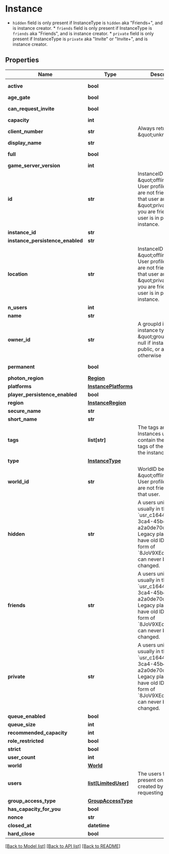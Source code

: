 # Instance

* `hidden` field is only present if InstanceType is `hidden` aka \"Friends+\", and is instance creator. * `friends` field is only present if InstanceType is `friends` aka \"Friends\", and is instance creator. * `private` field is only present if InstanceType is `private` aka \"Invite\" or \"Invite+\", and is instance creator.

## Properties
Name | Type | Description | Notes
------------ | ------------- | ------------- | -------------
**active** | **bool** |  | [default to True]
**age_gate** | **bool** |  | [optional] 
**can_request_invite** | **bool** |  | [default to True]
**capacity** | **int** |  | 
**client_number** | **str** | Always returns \&quot;unknown\&quot;. | 
**display_name** | **str** |  | 
**full** | **bool** |  | [default to False]
**game_server_version** | **int** |  | 
**id** | **str** | InstanceID can be \&quot;offline\&quot; on User profiles if you are not friends with that user and \&quot;private\&quot; if you are friends and user is in private instance. | 
**instance_id** | **str** |  | 
**instance_persistence_enabled** | **str** |  | 
**location** | **str** | InstanceID can be \&quot;offline\&quot; on User profiles if you are not friends with that user and \&quot;private\&quot; if you are friends and user is in private instance. | 
**n_users** | **int** |  | 
**name** | **str** |  | 
**owner_id** | **str** | A groupId if the instance type is \&quot;group\&quot;, null if instance type is public, or a userId otherwise | [optional] 
**permanent** | **bool** |  | [default to False]
**photon_region** | [**Region**](Region.md) |  | 
**platforms** | [**InstancePlatforms**](InstancePlatforms.md) |  | 
**player_persistence_enabled** | **bool** |  | 
**region** | [**InstanceRegion**](InstanceRegion.md) |  | 
**secure_name** | **str** |  | 
**short_name** | **str** |  | [optional] 
**tags** | **list[str]** | The tags array on Instances usually contain the language tags of the people in the instance.  | 
**type** | [**InstanceType**](InstanceType.md) |  | 
**world_id** | **str** | WorldID be \&quot;offline\&quot; on User profiles if you are not friends with that user. | 
**hidden** | **str** | A users unique ID, usually in the form of &#x60;usr_c1644b5b-3ca4-45b4-97c6-a2a0de70d469&#x60;. Legacy players can have old IDs in the form of &#x60;8JoV9XEdpo&#x60;. The ID can never be changed. | [optional] 
**friends** | **str** | A users unique ID, usually in the form of &#x60;usr_c1644b5b-3ca4-45b4-97c6-a2a0de70d469&#x60;. Legacy players can have old IDs in the form of &#x60;8JoV9XEdpo&#x60;. The ID can never be changed. | [optional] 
**private** | **str** | A users unique ID, usually in the form of &#x60;usr_c1644b5b-3ca4-45b4-97c6-a2a0de70d469&#x60;. Legacy players can have old IDs in the form of &#x60;8JoV9XEdpo&#x60;. The ID can never be changed. | [optional] 
**queue_enabled** | **bool** |  | 
**queue_size** | **int** |  | 
**recommended_capacity** | **int** |  | 
**role_restricted** | **bool** |  | [optional] 
**strict** | **bool** |  | 
**user_count** | **int** |  | 
**world** | [**World**](World.md) |  | 
**users** | [**list[LimitedUser]**](LimitedUser.md) | The users field is present on instances created by the requesting user. | [optional] 
**group_access_type** | [**GroupAccessType**](GroupAccessType.md) |  | [optional] 
**has_capacity_for_you** | **bool** |  | [optional] 
**nonce** | **str** |  | [optional] 
**closed_at** | **datetime** |  | [optional] 
**hard_close** | **bool** |  | [optional] 

[[Back to Model list]](../README.md#documentation-for-models) [[Back to API list]](../README.md#documentation-for-api-endpoints) [[Back to README]](../README.md)


